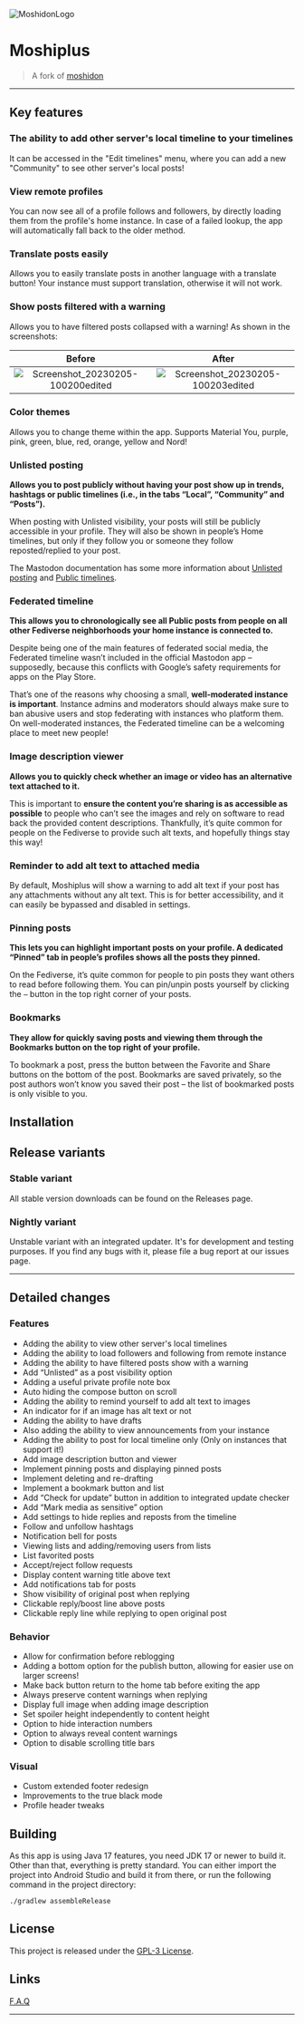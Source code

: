 ![MoshidonLogo](mastodon/src/main/res/mipmap-xhdpi/ic_launcher_round.png)

# Moshiplus 

> A fork of [moshidon](https://github.com/LucasGGamerM/moshidon)

--- 

## Key features

### **The ability to add other server's local timeline to your timelines**

It can be accessed in the "Edit timelines" menu, where you can add a new "Community" to see other server's local posts!

### **View remote profiles**

You can now see all of a profile follows and followers, by directly loading them from the profile's home instance. In case of a failed lookup, the app will automatically fall back to the older method.

### **Translate posts easily**

Allows you to easily translate posts in another language with a translate button! Your instance must support translation, otherwise it will not work.

### **Show posts filtered with a warning**

Allows you to have filtered posts collapsed with a warning! As shown in the screenshots:

Before             |  After
:-------------------------:|:-------------------------:
![Screenshot_20230205-100200edited](https://user-images.githubusercontent.com/71328265/216820539-20802dc5-e433-4511-b2d9-291d810e4ef2.png) | ![Screenshot_20230205-100203edited](https://user-images.githubusercontent.com/71328265/216820544-231b2966-f38f-4ec6-b555-d39c62433839.png)


### **Color themes**

Allows you to change theme within the app. Supports Material You, purple, pink, green, blue, red, orange, yellow and Nord!

### **Unlisted posting**

**Allows you to post publicly without having your post show up in trends, hashtags or public timelines (i.e., in the tabs “Local”, “Community” and “Posts”).**

When posting with Unlisted visibility, your posts will still be publicly accessible in your profile. They will also be shown in people’s Home timelines, but only if they follow you or someone they follow reposted/replied to your post.
  
The Mastodon documentation has some more information about [Unlisted posting](https://docs.joinmastodon.org/user/posting/#unlisted) and [Public timelines](https://docs.joinmastodon.org/user/network/#timelines).

### **Federated timeline**

**This allows you to chronologically see all Public posts from people on all other Fediverse neighborhoods your home instance is connected to.**

Despite being one of the main features of federated social media, the Federated timeline wasn’t included in the official Mastodon app – supposedly, because this conflicts with Google’s safety requirements for apps on the Play Store.
  
That’s one of the reasons why choosing a small, **well-moderated instance is important**. Instance admins and moderators should always make sure to ban abusive users and stop federating with instances who platform them. On well-moderated instances, the Federated timeline can be a welcoming place to meet new people!

### **Image description viewer**

**Allows you to quickly check whether an image or video has an alternative text attached to it.**

This is important to **ensure the content you’re sharing is as accessible as possible** to people who can’t see the images and rely on software to read back the provided content descriptions. Thankfully, it’s quite common for people on the Fediverse to provide such alt texts, and hopefully things stay this way!

### **Reminder to add alt text to attached media**

By default, Moshiplus will show a warning to add alt text if your post has any attachments without any alt text. This is for better accessibility, and it can easily be bypassed and disabled in settings.

### **Pinning posts**

**This lets you can highlight important posts on your profile. A dedicated “Pinned” tab in people’s profiles shows all the posts they pinned.**

On the Fediverse, it’s quite common for people to pin posts they want others to read before following them. You can pin/unpin posts yourself by clicking the `⋯` button in the top right corner of your posts.

### **Bookmarks**

**They allow for quickly saving posts and viewing them through the Bookmarks button on the top right of your profile.**

To bookmark a post, press the button between the Favorite and Share buttons on the bottom of the post. Bookmarks are saved privately, so the post authors won’t know you saved their post – the list of bookmarked posts is only visible to you.

## Installation

## Release variants

### Stable variant

All stable version downloads can be found on the Releases page.

### Nightly variant

Unstable variant with an integrated updater. It's for development and testing purposes. If you find any bugs with it, please file a bug report at our issues page.

---


## Detailed changes

### Features

* Adding the ability to view other server's local timelines
* Adding the ability to load followers and following from remote instance
* Adding the ability to have filtered posts show with a warning
* Add “Unlisted” as a post visibility option
* Adding a useful private profile note box
* Auto hiding the compose button on scroll
* Adding the ability to remind yourself to add alt text to images
* An indicator for if an image has alt text or not
* Adding the ability to have drafts
* Also adding the ability to view announcements from your instance
* Adding the ability to post for local timeline only (Only on instances that support it!)
* Add image description button and viewer
* Implement pinning posts and displaying pinned posts
* Implement deleting and re-drafting
* Implement a bookmark button and list
* Add “Check for update” button in addition to integrated update checker
* Add “Mark media as sensitive” option
* Add settings to hide replies and reposts from the timeline
* Follow and unfollow hashtags
* Notification bell for posts
* Viewing lists and adding/removing users from lists
* List favorited posts
* Accept/reject follow requests
* Display content warning title above text
* Add notifications tab for posts
* Show visibility of original post when replying
* Clickable reply/boost line above posts
* Clickable reply line while replying to open original post


### Behavior

* Allow for confirmation before reblogging
* Adding a bottom option for the publish button, allowing for easier use on larger screens!
* Make back button return to the home tab before exiting the app
* Always preserve content warnings when replying
* Display full image when adding image description
* Set spoiler height independently to content height
* Option to hide interaction numbers
* Option to always reveal content warnings
* Option to disable scrolling title bars


### Visual

* Custom extended footer redesign
* Improvements to the true black mode
* Profile header tweaks


## Building

As this app is using Java 17 features, you need JDK 17 or newer to build it. Other than that, everything is pretty standard. You can either import the project into Android Studio and build it from there, or run the following command in the project directory:

```
./gradlew assembleRelease
```

## License

This project is released under the [GPL-3 License](./LICENSE).

## Links

[F.A.Q](FAQ.md)

---
